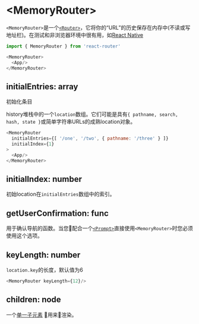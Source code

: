 # &lt;MemoryRouter>

`<MemoryRouter>`是一个[`<Router>`](Router.md)，它将你的“URL”的历史保存在内存中(不读或写地址栏)。在测试和非浏览器环境中很有用，如[React Native](https://facebook.github.io/react-native/)

```js
import { MemoryRouter } from 'react-router'

<MemoryRouter>
  <App/>
</MemoryRouter>
```

## initialEntries: array
初始化条目

history堆栈中的一个`location`数组。它们可能是具有`{ pathname, search, hash, state }`或简单字符串URLs的成熟location对象。

```js
<MemoryRouter
  initialEntries={[ '/one', '/two', { pathname: '/three' } ]}
  initialIndex={1}
>
  <App/>
</MemoryRouter>
```

## initialIndex: number

初始location在`initialEntries`数组中的索引。

## getUserConfirmation: func


用于确认导航的函数。当您配合一个[`<Prompt>`](./Prompt.md)直接使用`<MemoryRouter>`时您必须使用这个选项。

## keyLength: number

`location.key`的长度，默认值为6

```js
<MemoryRouter keyLength={12}/>
```

## children: node

一个[单一子元素](https://facebook.github.io/react/docs/react-api.html#react.children.only) 用来渲染。
